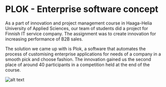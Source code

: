 # PLOK - Enterprise software concept

As a part of innovation and project management course in Haaga-Helia University of Applied Sciences, our team of students did a project for Finnish IT service company. The assignment was to create innovation for increasing performance of B2B sales.

The solution we came up with is Plok, a software that automates the process of customising enterprise applications for needs of a company in a smooth pick and choose fashion. The innovation gained us the second place of around 40 participants in a competition held at the end of the course.

![alt text](https://github.com/Timpzu/plok-proto/blob/master/img/plok_ui_presentation.gif)

